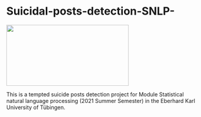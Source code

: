# Suicidal-posts-detection-SNLP-
<a href="url"><img src="https://user-images.githubusercontent.com/56627720/140305594-c2bbc434-2bb0-4604-82fb-38e9eb64bb23.png" align="top" height="160" width="320" /></a>


This is a tempted suicide posts detection project for Module Statistical natural language processing (2021 Summer Semester) in the Eberhard Karl University of Tübingen.<br />
